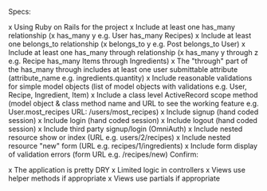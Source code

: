 Specs:

x Using Ruby on Rails for the project
x Include at least one has_many relationship (x has_many y e.g. User has_many Recipes)
x Include at least one belongs_to relationship (x belongs_to y e.g. Post belongs_to User)
x Include at least one has_many through relationship (x has_many y through z e.g. Recipe has_many Items through Ingredients)
x The "through" part of the has_many through includes at least one user submittable attribute (attribute_name e.g. ingredients.quantity)
x Include reasonable validations for simple model objects (list of model objects with validations e.g. User, Recipe, Ingredient, Item)
x Include a class level ActiveRecord scope method (model object & class method name and URL to see the working feature e.g. User.most_recipes URL: /users/most_recipes)
x Include signup (hand coded session)
x Include login (hand coded session)
x Include logout (hand coded session)
x Include third party signup/login (OmniAuth)
x Include nested resource show or index (URL e.g. users/2/recipes)
x Include nested resource "new" form (URL e.g. recipes/1/ingredients)
x Include form display of validation errors (form URL e.g. /recipes/new)
Confirm:

x The application is pretty DRY
x Limited logic in controllers
x Views use helper methods if appropriate
x Views use partials if appropriate
